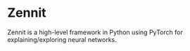 # Zennit
Zennit is a high-level framework in Python using PyTorch for explaining/exploring neural networks.
